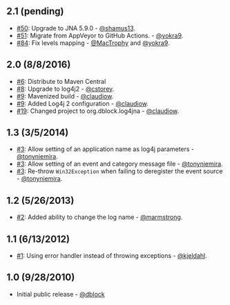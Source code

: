 2.1 (pending)
--------------

* [#50](https://github.com/dblock/log4jna/pull/50): Upgrade to JNA 5.9.0 - [@shamus13](https://github.com/shamus13).
* [#51](https://github.com/dblock/log4jna/pull/51): Migrate from AppVeyor to GitHub Actions. - [@yokra9](https://github.com/yokra9).
* [#84](https://github.com/dblock/log4jna/pull/84): Fix levels mapping - [@MacTrophy](https://github.com/MacTrophy) and [@yokra9](https://github.com/yokra9).

2.0 (8/8/2016)
--------------

* [#6](https://github.com/dblock/log4jna/issues/6): Distribute to Maven Central
* [#8](https://github.com/dblock/log4jna/pull/8): Upgrade to log4j2 - [@cstorey](https://github.com/cstorey).
* [#9](https://github.com/dblock/log4jna/pull/9): Mavenized build - [@claudiow](https://github.com/claudiow).
* [#9](https://github.com/dblock/log4jna/pull/9): Added Log4j 2 configuration - [@claudiow](https://github.com/claudiow).
* [#19](https://github.com/dblock/log4jna/pull/19): Changed project to org.dblock.log4jna - [@claudiow](https://github.com/claudiow).

1.3 (3/5/2014)
--------------

* [#3](https://github.com/dblock/log4jna/pull/3): Allow setting of an application name as log4j parameters - [@tonyniemira](https://github.com/tonyniemira).
* [#3](https://github.com/dblock/log4jna/pull/3): Allow setting of an event and category message file - [@tonyniemira](https://github.com/tonyniemira).
* [#3](https://github.com/dblock/log4jna/pull/3): Re-throw `Win32Exception` when failing to deregister the event source - [@tonyniemira](https://github.com/tonyniemira).

1.2 (5/26/2013)
---------------

* [#2](https://github.com/dblock/log4jna/pull/2): Added ability to change the log name - [@marmstrong](https://github.com/marmstrong).

1.1 (6/13/2012)
---------------

* [#1](https://github.com/dblock/log4jna/pull/1): Using error handler instead of throwing exceptions - [@kjeldahl](https://github.com/kjeldahl).

1.0 (9/28/2010)
---------------

* Initial public release - [@dblock](https://github.com/dblock)
